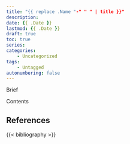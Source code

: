 ```yaml
---
title: "{{ replace .Name "-" " " | title }}"
description:
date: {{ .Date }}
lastmod: {{ .Date }}
draft: true
toc: true
series: 
categories:
    - Uncategorized
tags:
    - Untagged
autonumbering: false
---
```


Brief

<!--more-->

Contents

## References

{{< bibliography >}}
